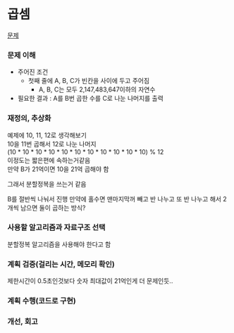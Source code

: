 # 곱셈
[문제](https://www.acmicpc.net/problem/1629)

### 문제 이해
- 주어진 조건  
  - 첫째 줄에 A, B, C가 빈칸을 사이에 두고 주어짐  
    - A, B, C는 모두 2,147,483,647이하의 자연수 
- 필요한 결과 : A를 B번 곱한 수를 C로 나눈 나머지를 출력

### 재정의, 추상화
예제에 10, 11, 12로 생각해보기  
10을 11번 곱해서 12로 나눈 나머지  
(10 * 10 * 10 * 10 * 10 * 10 * 10 * 10 * 10 * 10 * 10) % 12  
이정도는 짧은편에 속하는거같음  
만약 B가 21억이면 10을 21억 곱해야 함  

그래서 분할정복을 쓰는거 같음  

B를 절반씩 나눠서 진행
만약에 홀수면 맨마지막꺼 빼고 반 나누고 또 반 나누고 해서 2개씩 남으면 둘이 곱하는 방식?  

### 사용할 알고리즘과 자료구조 선택
분할정복 알고리즘을 사용해야 한다고 함  

### 계획 검증(걸리는 시간, 메모리 확인)
제한시간이 0.5초인것보다 숫자 최대값이 21억인게 더 문제인듯..

### 계획 수행(코드로 구현)

### 개선, 회고
